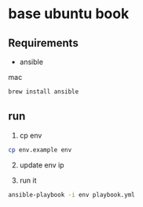 # base ubuntu book

## Requirements

- ansible

mac

```bash
brew install ansible
```

## run

1. cp env

```bash
cp env.example env
```

2. update env ip

3. run it

```bash
ansible-playbook -i env playbook.yml
```